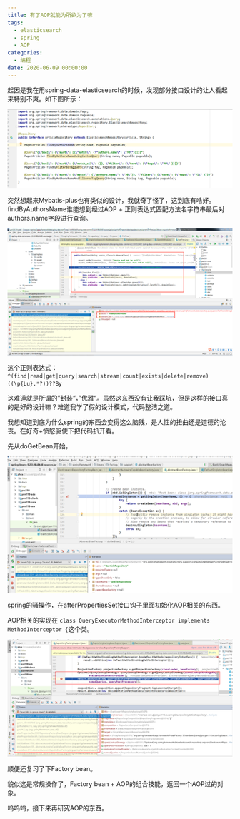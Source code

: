 ```yaml
---
title: 有了AOP就能为所欲为了嘛
tags:
  - elasticsearch
  - spring
  - AOP
categories:
  - 编程
date: 2020-06-09 00:00:00
---
```


起因是我在用spring-data-elasticsearch的时候，发现部分接口设计的让人看起来特别不爽。如下图所示：



![1591718403444](https://raw.githubusercontent.com/DLX4/DLX4.github.io/master/images/1591718403444.png)

突然想起来Mybatis-plus也有类似的设计，我就奇了怪了，这到底有啥好。findByAuthorsName谁能想到经过AOP + 正则表达式匹配方法名字符串最后对authors.name字段进行查询。

![1591718714468](https://raw.githubusercontent.com/DLX4/DLX4.github.io/master/images/1591718714468.png)



这个正则表达式：`^(find|read|get|query|search|stream|count|exists|delete|remove)((\p{Lu}.*?))??By`



这难道就是所谓的”封装“，”优雅“。虽然这东西没有让我踩坑，但是这样的接口真的是好的设计嘛？难道我学了假的设计模式，代码整洁之道。



我想知道到底为什么spring的东西会变得这么脑残，是人性的扭曲还是道德的沦丧。在好奇+愤怒驱使下把代码扒开看。



先从doGetBean开始，

![1591719168810](https://raw.githubusercontent.com/DLX4/DLX4.github.io/master/images/1591719168810.png)



spring的骚操作，在afterPropertiesSet接口钩子里面初始化AOP相关的东西。



AOP相关的实现在 `class QueryExecutorMethodInterceptor implements MethodInterceptor {`这个类。

![1591720710528](https://raw.githubusercontent.com/DLX4/DLX4.github.io/master/images/1591720636740.png)

顺便还复习了下Factory bean。

貌似这是常规操作了，Factory bean + AOP的组合技能，返回一个AOP过的对象。



呜呜呜，接下来再研究AOP的东西。